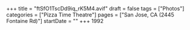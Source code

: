 +++
title = "ftSfO1TscDd9iq_rK5M4.avif"
draft = false
tags = ["Photos"]
categories = ["Pizza Time Theatre"]
pages = ["San Jose, CA (2445 Fontaine Rd)"]
startDate = ""
+++
1992
